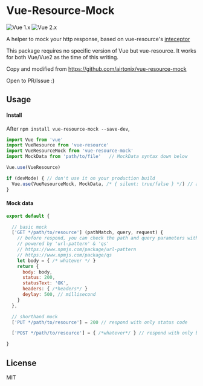 # Vue-Resource-Mock
![Vue 1.x](https://img.shields.io/badge/vue-1.x-green.svg "Vue 1 Compatible")
![Vue 2.x](https://img.shields.io/badge/vue-2.x-green.svg "Vue 2 Compatible")

A helper to mock your http response, based on vue-resource's [inteceptor](https://github.com/pagekit/vue-resource/blob/master/docs/http.md#interceptors)

This package requires no specific version of Vue but vue-resource. It works for both Vue/Vue2 as the time of this writing.

Copy and modified from https://github.com/airtonix/vue-resource-mock

Open to PR/Issue :)

## Usage

#### Install

After `npm install vue-resource-mock --save-dev`,

```javascript
import Vue from 'vue'
import VueResource from 'vue-resource'
import VueResourceMock from 'vue-resource-mock'
import MockData from 'path/to/file'   // MockData syntax down below

Vue.use(VueResource)

if (devMode) { // don't use it on your production build
  Vue.use(VueResourceMock, MockData, /* { silent: true/false } */) // after use vue-resource
}

```

#### Mock data
```javascript
export default {

  // basic mock
  ['GET */path/to/resource'] (pathMatch, query, request) {
    // before respond, you can check the path and query parameters with `pathMatch` & `query`
    // powered by 'url-pattern' & 'qs'
    // https://www.npmjs.com/package/url-pattern
    // https://www.npmjs.com/package/qs
    let body = { /* whatever */ }
    return {
      body: body,
      status: 200,
      statusText: 'OK',
      headers: { /*headers*/ }
      deylay: 500, // millisecond
    }
  },

  // shorthand mock
  ['PUT */path/to/resource'] = 200 // respond with only status code

  ['POST */path/to/resource'] = { /*whatever*/ } // respond with only body, status code = 200

}

```


## License
MIT
